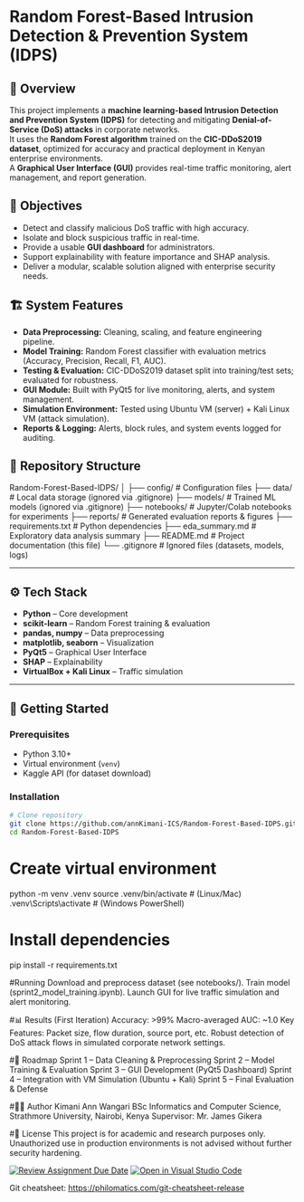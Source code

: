 # Random Forest-Based Intrusion Detection & Prevention System (IDPS)

## 📖 Overview
This project implements a **machine learning-based Intrusion Detection and Prevention System (IDPS)** for detecting and mitigating **Denial-of-Service (DoS) attacks** in corporate networks.  
It uses the **Random Forest algorithm** trained on the **CIC-DDoS2019 dataset**, optimized for accuracy and practical deployment in Kenyan enterprise environments.  
A **Graphical User Interface (GUI)** provides real-time traffic monitoring, alert management, and report generation.

## 🎯 Objectives
- Detect and classify malicious DoS traffic with high accuracy.
- Isolate and block suspicious traffic in real-time.
- Provide a usable **GUI dashboard** for administrators.
- Support explainability with feature importance and SHAP analysis.
- Deliver a modular, scalable solution aligned with enterprise security needs.

## 🏗️ System Features
- **Data Preprocessing:** Cleaning, scaling, and feature engineering pipeline.
- **Model Training:** Random Forest classifier with evaluation metrics (Accuracy, Precision, Recall, F1, AUC).
- **Testing & Evaluation:** CIC-DDoS2019 dataset split into training/test sets; evaluated for robustness.
- **GUI Module:** Built with PyQt5 for live monitoring, alerts, and system management.
- **Simulation Environment:** Tested using Ubuntu VM (server) + Kali Linux VM (attack simulation).
- **Reports & Logging:** Alerts, block rules, and system events logged for auditing.

## 📂 Repository Structure
Random-Forest-Based-IDPS/
│
├── config/ # Configuration files
├── data/ # Local data storage (ignored via .gitignore)
├── models/ # Trained ML models (ignored via .gitignore)
├── notebooks/ # Jupyter/Colab notebooks for experiments
├── reports/ # Generated evaluation reports & figures
├── requirements.txt # Python dependencies
├── eda_summary.md # Exploratory data analysis summary
├── README.md # Project documentation (this file)
└── .gitignore # Ignored files (datasets, models, logs)


---

## ⚙️ Tech Stack
- **Python** – Core development
- **scikit-learn** – Random Forest training & evaluation
- **pandas, numpy** – Data preprocessing
- **matplotlib, seaborn** – Visualization
- **PyQt5** – Graphical User Interface
- **SHAP** – Explainability
- **VirtualBox + Kali Linux** – Traffic simulation

---

## 🚀 Getting Started

### Prerequisites
- Python 3.10+
- Virtual environment (`venv`)
- Kaggle API (for dataset download)

### Installation
```bash
# Clone repository
git clone https://github.com/annKimani-ICS/Random-Forest-Based-IDPS.git
cd Random-Forest-Based-IDPS
```
# Create virtual environment
python -m venv .venv
source .venv/bin/activate  # (Linux/Mac)
.venv\Scripts\activate     # (Windows PowerShell)

# Install dependencies
pip install -r requirements.txt

#Running
Download and preprocess dataset (see notebooks/).
Train model (sprint2_model_training.ipynb).
Launch GUI for live traffic simulation and alert monitoring.

#📊 Results (First Iteration)
Accuracy: >99%
Macro-averaged AUC: ~1.0
Key Features: Packet size, flow duration, source port, etc.
Robust detection of DoS attack flows in simulated corporate network settings.

#📌 Roadmap
 Sprint 1 – Data Cleaning & Preprocessing
 Sprint 2 – Model Training & Evaluation
 Sprint 3 – GUI Development (PyQt5 Dashboard)
 Sprint 4 – Integration with VM Simulation (Ubuntu + Kali)
 Sprint 5 – Final Evaluation & Defense

#👩‍💻 Author
Kimani Ann Wangari
BSc Informatics and Computer Science, Strathmore University, Nairobi, Kenya
Supervisor: Mr. James Gikera

#📜 License
This project is for academic and research purposes only. Unauthorized use in production environments is not advised without further security hardening.

[![Review Assignment Due Date](https://classroom.github.com/assets/deadline-readme-button-22041afd0340ce965d47ae6ef1cefeee28c7c493a6346c4f15d667ab976d596c.svg)](https://classroom.github.com/a/F63P1L7A)
[![Open in Visual Studio Code](https://classroom.github.com/assets/open-in-vscode-2e0aaae1b6195c2367325f4f02e2d04e9abb55f0b24a779b69b11b9e10269abc.svg)](https://classroom.github.com/online_ide?assignment_repo_id=20100707&assignment_repo_type=AssignmentRepo)

Git cheatsheet: https://philomatics.com/git-cheatsheet-release

